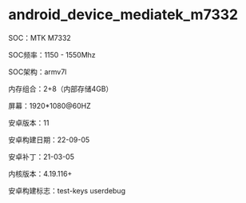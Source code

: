 # android_device_mediatek_m7332
SOC：MTK M7332

SOC频率：1150 - 1550Mhz

SOC架构：armv7l

内存组合：2+8（内部存储4GB）

屏幕：1920*1080@60HZ

安卓版本：11

安卓构建日期：22-09-05

安卓补丁：21-03-05

内核版本：4.19.116+

安卓构建标志：test-keys userdebug
